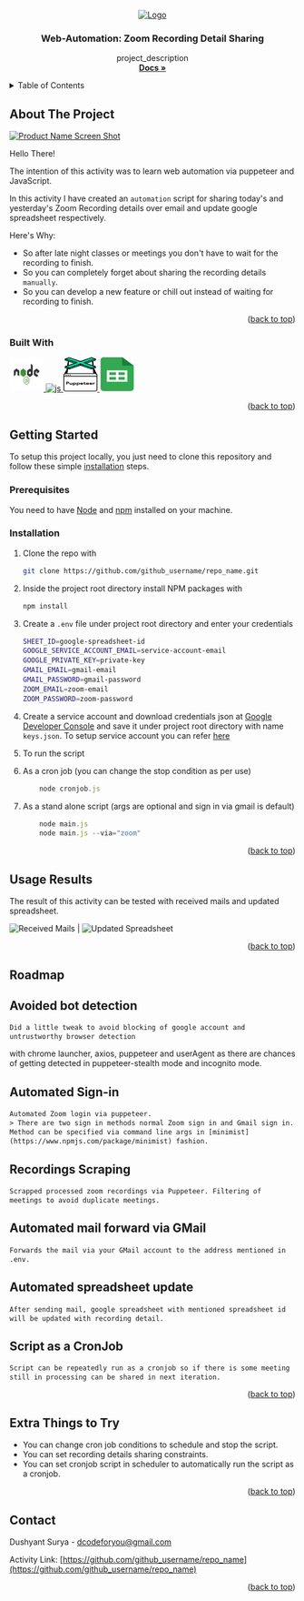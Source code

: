 <div id="top"></div>
<!--
*** Thanks for checking out this activity. If you have any suggestion of open source collab ideas.
*** let me know in my email.
-->

<!-- PROJECT LOGO -->
<br />
<div align="center">
  <a href="https://github.com/dcodeforyou/zoom_recording_sharing_automation">
    <img src="images/logo.png" alt="Logo" width="80" height="80">
  </a>

<h3 align="center">Web-Automation: Zoom Recording Detail Sharing</h3>

  <p align="center">
    project_description
    <br />
    <a href="https://github.com/dcodeforyou/zoom_recording_sharing_automation"><strong>Docs »</strong></a>
    <br />
  </p>
</div>



<!-- TABLE OF CONTENTS -->
<details>
  <summary>Table of Contents</summary>
  <ol>
    <li>
      <a href="#about-the-project">About The Project</a>
      <ul>
        <li><a href="#built-with">Built With</a></li>
      </ul>
    </li>
    <li>
      <a href="#getting-started">Getting Started</a>
      <ul>
        <li><a href="#prerequisites">Prerequisites</a></li>
        <li><a href="#installation">Installation</a></li>
      </ul>
    </li>
    <li><a href="#usage-results">Usage Results</a></li>
    <li>
      <a href="#roadmap">Roadmap</a>
      <ul>
        <li><a href="#avoided-bot-detection">Avoided bot detection</a></li>
        <li><a href="#automated-sign-in">Automated sign-in</a></li>
        <li><a href="#recordings-scraping">Recordings Scraping</a></li>
        <li><a href="#automated-mail-forward-via-gmail">Automated main forward vis GMail</a></li>
        <li><a href="#automated-spreadsheet-update">Automated spreadsheet update</a></li>
      </ul>
    </li>
    <li><a href="#extra-things-to-try">Extra Things to Try</a></li>
    <li><a href="#contact">Contact</a></li>
  </ol>
</details>



<!-- ABOUT THE PROJECT -->
## About The Project

[![Product Name Screen Shot][product-screenshot]](https://github.com/dcodeforyou/zoom_recording_sharing_automation/images/video.mp4)

Hello There!

The intention of this activity was to learn web automation via puppeteer and JavaScript.

In this activity I have created an `automation` script for sharing today's and yesterday's Zoom Recording details over email and update google spreadsheet respectively. 

Here's Why:
* So after late night classes or meetings you don't have to wait for the recording to finish.
* So you can completely forget about sharing the recording details `manually`.
* So you can develop a new feature or chill out instead of waiting for recording to finish.

<p align="right">(<a href="#top">back to top</a>)</p>



### Built With

<a href="https://nodejs.org/en/">
    <img src="images/general/node.png" alt="node" width="60" height="60">
  </a>
<a href="https://www.javascript.com/">
    <img src="images/general/js.png" alt="js" width="60" height="60">
  </a>
<a href="https://pptr.dev/">
    <img src="images/general/puppeteer.png" alt="pptr" width="60" height="60">
  </a>
<a href="https://developers.google.com/sheets/api">
    <img src="images/general/spreadsheet.png" alt="sheets" width="60" height="60">
  </a>

<p align="right">(<a href="#top">back to top</a>)</p>



<!-- GETTING STARTED -->
## Getting Started

To setup this project locally, you just need to clone this repository and follow these simple <a href="#installation">installation</a> steps. 

### Prerequisites

You need to have [Node](https://www.nodejs.org/) and [npm](https://www.npmjs.com/) installed on your machine.

### Installation

1. Clone the repo with
   ```sh
   git clone https://github.com/github_username/repo_name.git
   ```
2. Inside the project root directory install NPM packages with
   ```sh
   npm install
   ```
3. Create a `.env` file under project root directory and enter your credentials
   ```sh
   SHEET_ID=google-spreadsheet-id
   GOOGLE_SERVICE_ACCOUNT_EMAIL=service-account-email
   GOOGLE_PRIVATE_KEY=private-key
   GMAIL_EMAIL=gmail-email
   GMAIL_PASSWORD=gmail-password
   ZOOM_EMAIL=zoom-email
   ZOOM_PASSWORD=zoom-password
   ```
4. Create a service account and download credentials json at [Google Developer Console](https://console.cloud.google.com/) and save it under project root directory with name `keys.json`. 
   To setup service account you can refer [here](https://javascript.plainenglish.io/how-to-use-node-js-with-google-sheets-c256c26e10fc)

5. To run the script 
  1. As a cron job (you can change the stop condition as per use)
        ```js
            node cronjob.js
        ```

  2. As a stand alone script (args are optional and sign in via gmail is default)
        ```js
            node main.js
            node main.js --via="zoom" 
        ```

<p align="right">(<a href="#top">back to top</a>)</p>



<!-- USAGE EXAMPLES -->
## Usage Results

The result of this activity can be tested with received mails and updated spreadsheet.

 ![Received Mails](https://github.com/dcodeforyou/zoom_recording_sharing_automation/images/result/mails.png)  |  ![Updated Spreadsheet](https://github.com/dcodeforyou/zoom_recording_sharing_automation/images/result/spreadsheet.png)

<p align="right">(<a href="#top">back to top</a>)</p>



<!-- ROADMAP -->
## Roadmap

  ## Avoided bot detection
    Did a little tweak to avoid blocking of google account and untrustworthy browser detection
with chrome launcher, axios, puppeteer and userAgent as there are chances of getting detected in
puppeteer-stealth mode and incognito mode.
    
  ## Automated Sign-in
    Automated Zoom login via puppeteer.
    > There are two sign in methods normal Zoom sign in and Gmail sign in. Method can be specified via command line args in [minimist](https://www.npmjs.com/package/minimist) fashion.

  ## Recordings Scraping
    Scrapped processed zoom recordings via Puppeteer. Filtering of meetings to avoid duplicate meetings. 

  ## Automated mail forward via GMail
    Forwards the mail via your GMail account to the address mentioned in .env.

  ## Automated spreadsheet update
    After sending mail, google spreadsheet with mentioned spreadsheet id will be updated with recording detail.

  ## Script as a CronJob
    Script can be repeatedly run as a cronjob so if there is some meeting still in processing can be shared in next iteration.

<p align="right">(<a href="#top">back to top</a>)</p>



<!-- EXTRA -->
## Extra Things to Try

 * You can change cron job conditions to schedule and stop the script.
 * You can set recording details sharing constraints.
 * You can set cronjob script in scheduler to automatically run the script as a cronjob.

<p align="right">(<a href="#top">back to top</a>)</p>



<!-- CONTACT -->
## Contact

Dushyant Surya - dcodeforyou@gmail.com

Activity Link: [https://github.com/github_username/repo_name](https://github.com/github_username/repo_name)

<p align="right">(<a href="#top">back to top</a>)</p>



<!-- MARKDOWN LINKS & IMAGES -->
<!-- https://www.markdownguide.org/basic-syntax/#reference-style-links -->
[contributors-shield]: https://img.shields.io/github/contributors/github_username/repo_name.svg?style=for-the-badge
[contributors-url]: https://github.com/github_username/repo_name/graphs/contributors
[forks-shield]: https://img.shields.io/github/forks/github_username/repo_name.svg?style=for-the-badge
[forks-url]: https://github.com/github_username/repo_name/network/members
[stars-shield]: https://img.shields.io/github/stars/github_username/repo_name.svg?style=for-the-badge
[stars-url]: https://github.com/github_username/repo_name/stargazers
[issues-shield]: https://img.shields.io/github/issues/github_username/repo_name.svg?style=for-the-badge
[issues-url]: https://github.com/github_username/repo_name/issues
[license-shield]: https://img.shields.io/github/license/github_username/repo_name.svg?style=for-the-badge
[license-url]: https://github.com/github_username/repo_name/blob/master/LICENSE.txt
[linkedin-shield]: https://img.shields.io/badge/-LinkedIn-black.svg?style=for-the-badge&logo=linkedin&colorB=555
[linkedin-url]: https://linkedin.com/in/linkedin_username
[product-screenshot]: images/screenshot.png
[node-image]: images/node.png
[javascript-image]: images/javascript.png
[puppeteer-image]: images/puppeteer.png
[spreadsheet-image]: images/spreadsheet.png